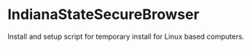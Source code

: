 # IndianaStateSecureBrowser
Install and setup script for temporary install for Linux based computers.
